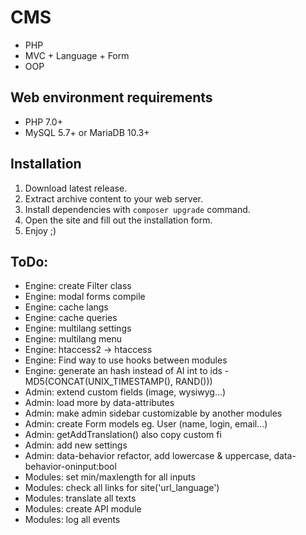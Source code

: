 # CMS
* PHP
* MVC + Language + Form
* OOP

## Web environment requirements
* PHP 7.0+
* MySQL 5.7+ or MariaDB 10.3+

## Installation
1. Download latest release.
2. Extract archive content to your web server.
3. Install dependencies with `composer upgrade` command.
4. Open the site and fill out the installation form.
5. Enjoy ;)

## ToDo:
* Engine: create Filter class
* Engine: modal forms compile
* Engine: cache langs
* Engine: cache queries
* Engine: multilang settings
* Engine: multilang menu
* Engine: htaccess2 -> htaccess
* Engine: Find way to use hooks between modules
* Engine: generate an hash instead of AI int to ids - MD5(CONCAT(UNIX_TIMESTAMP(), RAND()))
* Admin: extend custom fields (image, wysiwyg...)
* Admin: load more by data-attributes
* Admin: make admin sidebar customizable by another modules
* Admin: create Form models eg. User (name, login, email...)
* Admin: getAddTranslation() also copy custom fi
* Admin: add new settings
* Admin: data-behavior refactor, add lowercase & uppercase, data-behavior-oninput:bool
* Modules: set min/maxlength for all inputs
* Modules: check all links for site('url_language')
* Modules: translate all texts
* Modules: create API module
* Modules: log all events
